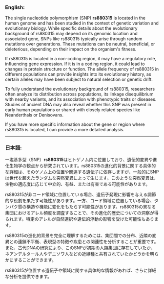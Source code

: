 ### English:
The single nucleotide polymorphism (SNP) **rs880315** is located in the human genome and has been studied in the context of genetic variation and evolutionary biology. While specific details about the evolutionary background of rs880315 may depend on its genomic location and associated gene, SNPs like rs880315 typically arise through random mutations over generations. These mutations can be neutral, beneficial, or deleterious, depending on their impact on the organism's fitness.

If rs880315 is located in a non-coding region, it may have a regulatory role, influencing gene expression. If it is in a coding region, it could lead to changes in protein structure or function. The allele frequency of rs880315 in different populations can provide insights into its evolutionary history, as certain alleles may have been subject to natural selection or genetic drift.

To fully understand the evolutionary background of rs880315, researchers often analyze its distribution across populations, its linkage disequilibrium with nearby variants, and its association with phenotypic traits or diseases. Studies of ancient DNA may also reveal whether this SNP was present in early human populations or shared with closely related species like Neanderthals or Denisovans.

If you have more specific information about the gene or region where rs880315 is located, I can provide a more detailed analysis.

---

### 日本語:
一塩基多型（SNP）**rs880315**はヒトゲノム内に位置しており、遺伝的変異や進化生物学の観点から研究されています。rs880315の進化的背景に関する具体的な詳細は、そのゲノム上の位置や関連する遺伝子に依存しますが、一般的にSNPは世代を超えたランダムな突然変異によって生じます。このような突然変異は、生物の適応度に応じて中立的、有益、または有害である可能性があります。

rs880315が非コード領域に位置している場合、遺伝子発現に影響を与える調節的な役割を果たす可能性があります。一方、コード領域に位置している場合、タンパク質の構造や機能に変化をもたらす可能性があります。rs880315の異なる集団におけるアレル頻度を調査することで、その進化的歴史についての洞察が得られます。特定のアレルが自然選択や遺伝的浮動の影響を受けた可能性もあります。

rs880315の進化的背景を完全に理解するためには、集団間での分布、近隣の変異との連鎖不平衡、表現型の特徴や疾患との関連性を分析することが重要です。また、古代DNAの研究により、このSNPが初期の人類集団に存在していたか、ネアンデルタール人やデニソワ人などの近縁種と共有されていたかどうかを明らかにすることができます。

rs880315が位置する遺伝子や領域に関する具体的な情報があれば、さらに詳細な分析を提供できます。